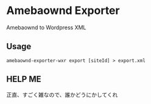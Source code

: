 # Amebaownd Exporter

Amebaownd to Wordpress XML

## Usage

```
amebaownd-exporter-wxr export [siteId] > export.xml
```

## HELP ME

正直、すごく雑なので、誰かどうにかしてくれ

